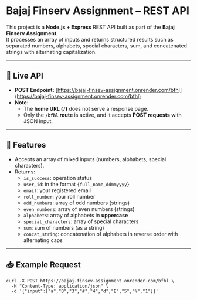 # Bajaj Finserv Assignment – REST API

This project is a **Node.js + Express** REST API built as part of the **Bajaj Finserv Assignment**.  
It processes an array of inputs and returns structured results such as separated numbers, alphabets, special characters, sum, and concatenated strings with alternating capitalization.

---

## 🚀 Live API
- **POST Endpoint:** [https://bajaj-finsev-assignment.onrender.com/bfhl](https://bajaj-finsev-assignment.onrender.com/bfhl)  
- **Note:**  
  - The **home URL (`/`)** does not serve a response page.  
  - Only the **`/bfhl` route** is active, and it accepts **POST requests** with JSON input.  

---

## 📌 Features
- Accepts an array of mixed inputs (numbers, alphabets, special characters).
- Returns:
  - `is_success`: operation status
  - `user_id`: in the format `{full_name_ddmmyyyy}`
  - `email`: your registered email
  - `roll_number`: your roll number
  - `odd_numbers`: array of odd numbers (strings)
  - `even_numbers`: array of even numbers (strings)
  - `alphabets`: array of alphabets in **uppercase**
  - `special_characters`: array of special characters
  - `sum`: sum of numbers (as a string)
  - `concat_string`: concatenation of alphabets in reverse order with alternating caps

---

## 📥 Example Request
```
curl -X POST https://bajaj-finsev-assignment.onrender.com/bfhl \
  -H "Content-Type: application/json" \
  -d '{"input":["a","B","3","#","4","d","E","5","%","1"]}'
  
```
